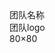 <!DOCTYPE HTML> 
<html> 
<head> 
  <meta charset="UTF-8" />
  <link href="css/style.css" rel="stylesheet" type="text/css">
  <title>task3</title>
<body>
<div class="team-name">
团队名称
  <div class="team-logo">
  团队logo<br/>
  80×80
  </div>
</div>

</head>
</html>
